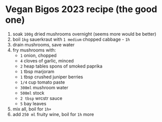 # Vegan Bigos 2023 recipe (the good one)
1. soak `100g` dried mushrooms overnight (seems more would be better)
2. boil `1kg` sauerkraut with `1 medium` chopped cabbage - `1h`
3. drain mushrooms, save water 
4. fry mushrooms with:
    - `1` onion, chopped
    - `4` cloves of garlic, minced
    - `2` heap tables spons of smoked paprika
    - `1` tbsp marjoram
    - `1` tbsp crushed juniper berries
    - `1/4` cup tomato paste
    - `300ml`  mushroom water
    - `500ml` stock
    - `2 tbsp` wrcstr sauce
    - `5` bay leaves
4. mix all, boil for `1h+`
6. add `250 ml` fruity wine, boil for `1h` more
